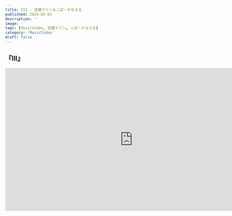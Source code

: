 ```yaml
---
title: III - 宝鐘マリン＆こぼ・かなえる
published: 2024-05-03
description: ''
image: ''
tags: [MusicVideo, 宝鐘マリン, こぼ・かなえる]
category: 'MusicVideo'
draft: false 
---
```


## 『III』

<iframe width="821" height="462" src="https://www.youtube.com/embed/lUDPjyfmJrs" title="【original anime MV】III【hololive/宝鐘マリン＆こぼ・かなえる】" frameborder="0" allow="accelerometer; autoplay; clipboard-write; encrypted-media; gyroscope; picture-in-picture; web-share" referrerpolicy="strict-origin-when-cross-origin" allowfullscreen></iframe>
